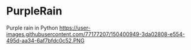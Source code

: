 # PurpleRain
Purple rain in Python
https://user-images.githubusercontent.com/77177207/150400949-3da02808-e554-495d-aa34-6af7bfdc0c52.PNG
